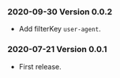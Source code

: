 ### 2020-09-30 Version 0.0.2
* Add filterKey `user-agent`.

### 2020-07-21 Version 0.0.1

* First release.
